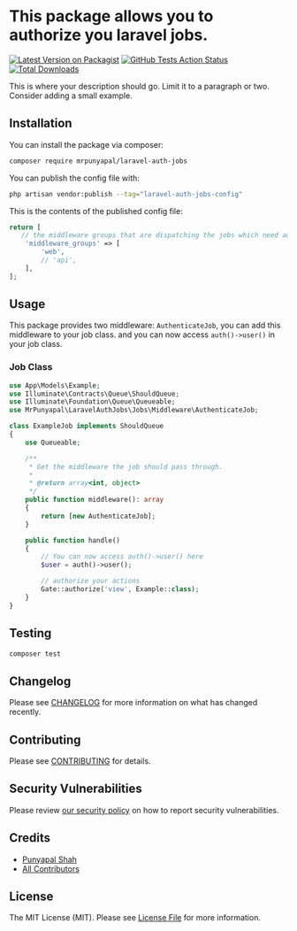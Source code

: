 # This package allows you to authorize you laravel jobs.

[![Latest Version on Packagist](https://img.shields.io/packagist/v/mrpunyapal/laravel-auth-jobs.svg?style=flat-square)](https://packagist.org/packages/mrpunyapal/laravel-auth-jobs)
[![GitHub Tests Action Status](https://img.shields.io/github/actions/workflow/status/mrpunyapal/laravel-auth-jobs/run-tests.yml?branch=main&label=tests&style=flat-square)](https://github.com/mrpunyapal/laravel-auth-jobs/actions?query=workflow%3Arun-tests+branch%3Amain)
[![Total Downloads](https://img.shields.io/packagist/dt/mrpunyapal/laravel-auth-jobs.svg?style=flat-square)](https://packagist.org/packages/mrpunyapal/laravel-auth-jobs)

This is where your description should go. Limit it to a paragraph or two. Consider adding a small example.

## Installation

You can install the package via composer:

```bash
composer require mrpunyapal/laravel-auth-jobs
```

You can publish the config file with:

```bash
php artisan vendor:publish --tag="laravel-auth-jobs-config"
```

This is the contents of the published config file:

```php
return [
   // the middleware groups that are dispatching the jobs which need authentication
    'middleware_groups' => [
        'web',
        // 'api',
    ],
];
```

## Usage

This package provides two middleware: `AuthenticateJob`, you can add this middleware to your job class. and you can now access `auth()->user()` in your job class.

### Job Class

```php
use App\Models\Example;
use Illuminate\Contracts\Queue\ShouldQueue;
use Illuminate\Foundation\Queue\Queueable;
use MrPunyapal\LaravelAuthJobs\Jobs\Middleware\AuthenticateJob;

class ExampleJob implements ShouldQueue
{
    use Queueable;

    /**
     * Get the middleware the job should pass through.
     *
     * @return array<int, object>
     */
    public function middleware(): array
    {
        return [new AuthenticateJob];
    }

    public function handle()
    {
        // You can now access auth()->user() here
        $user = auth()->user();

        // authorize your actions
        Gate::authorize('view', Example::class);
    }
}

```


## Testing

```bash
composer test
```

## Changelog

Please see [CHANGELOG](CHANGELOG.md) for more information on what has changed recently.

## Contributing

Please see [CONTRIBUTING](CONTRIBUTING.md) for details.

## Security Vulnerabilities

Please review [our security policy](../../security/policy) on how to report security vulnerabilities.

## Credits

- [Punyapal Shah](https://github.com/MrPunyapal)
- [All Contributors](../../contributors)

## License

The MIT License (MIT). Please see [License File](LICENSE.md) for more information.
